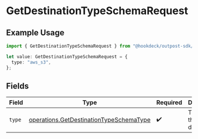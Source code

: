 # GetDestinationTypeSchemaRequest

## Example Usage

```typescript
import { GetDestinationTypeSchemaRequest } from "@hookdeck/outpost-sdk/models/operations";

let value: GetDestinationTypeSchemaRequest = {
  type: "aws_s3",
};
```

## Fields

| Field                                                                                              | Type                                                                                               | Required                                                                                           | Description                                                                                        |
| -------------------------------------------------------------------------------------------------- | -------------------------------------------------------------------------------------------------- | -------------------------------------------------------------------------------------------------- | -------------------------------------------------------------------------------------------------- |
| `type`                                                                                             | [operations.GetDestinationTypeSchemaType](../../models/operations/getdestinationtypeschematype.md) | :heavy_check_mark:                                                                                 | The type of the destination.                                                                       |